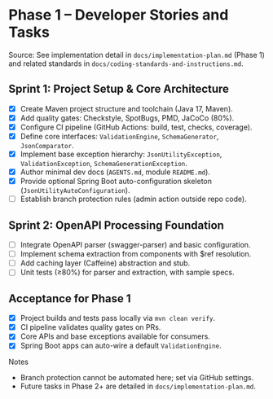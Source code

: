 # Phase 1 – Developer Stories and Tasks

Source: See implementation detail in `docs/implementation-plan.md` (Phase 1) and related standards in `docs/coding-standards-and-instructions.md`.

## Sprint 1: Project Setup & Core Architecture
- [x] Create Maven project structure and toolchain (Java 17, Maven).
- [x] Add quality gates: Checkstyle, SpotBugs, PMD, JaCoCo (80%).
- [x] Configure CI pipeline (GitHub Actions: build, test, checks, coverage).
- [x] Define core interfaces: `ValidationEngine`, `SchemaGenerator`, `JsonComparator`.
- [x] Implement base exception hierarchy: `JsonUtilityException`, `ValidationException`, `SchemaGenerationException`.
- [x] Author minimal dev docs (`AGENTS.md`, module `README.md`).
- [x] Provide optional Spring Boot auto-configuration skeleton (`JsonUtilityAutoConfiguration`).
- [ ] Establish branch protection rules (admin action outside repo code).

## Sprint 2: OpenAPI Processing Foundation
- [ ] Integrate OpenAPI parser (swagger-parser) and basic configuration.
- [ ] Implement schema extraction from components with $ref resolution.
- [ ] Add caching layer (Caffeine) abstraction and stub.
- [ ] Unit tests (≥80%) for parser and extraction, with sample specs.

## Acceptance for Phase 1
- [x] Project builds and tests pass locally via `mvn clean verify`.
- [x] CI pipeline validates quality gates on PRs.
- [x] Core APIs and base exceptions available for consumers.
- [x] Spring Boot apps can auto-wire a default `ValidationEngine`.

Notes
- Branch protection cannot be automated here; set via GitHub settings.
- Future tasks in Phase 2+ are detailed in `docs/implementation-plan.md`.
